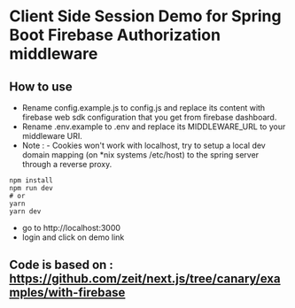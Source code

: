 # Client Side Session Demo for Spring Boot Firebase Authorization middleware

## How to use

- Rename config.example.js to config.js and replace its content with firebase web sdk configuration that you get from firebase dashboard.
- Rename .env.example to .env and replace its MIDDLEWARE_URL to your middleware URI.
- Note : - Cookies won't work with localhost, try to setup a local dev domain mapping (on \*nix systems /etc/host) to the spring server through a reverse proxy.

```
npm install
npm run dev
# or
yarn
yarn dev
```

- go to http://localhost:3000
- login and click on demo link

## Code is based on : https://github.com/zeit/next.js/tree/canary/examples/with-firebase

